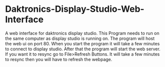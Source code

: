 # Daktronics-Display-Studio-Web-Interface
A web interface for daktronics display studio. This Program needs to run on the same computer as display studio is running on. The program will host the web ui on port 80. When you start the program it will take a few minutes to connect to display studio. After that the program will start the web server. If you want it to resync go to File>Refresh Buttons. It will take a few minutes to resync then you will have to refresh the webpage. 
